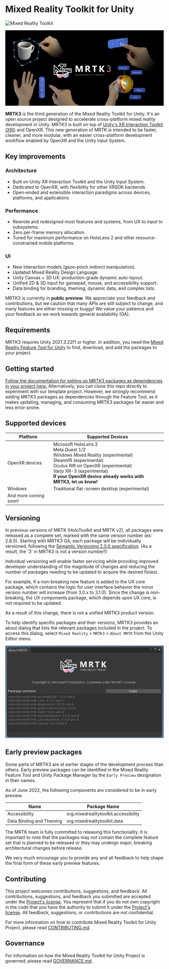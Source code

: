 # Mixed Reality Toolkit for Unity

![Mixed Reality Toolkit](https://user-images.githubusercontent.com/13754172/122838732-89ea3400-d2ab-11eb-8c79-32dd84944989.png)

![MRTK3 Banner](./Images/MRTK3_banner.png)

**MRTK3** is the third generation of the Mixed Reality Toolkit for Unity. It's an open source project designed to accelerate cross-platform mixed reality development in Unity. MRTK3 is built on top of [Unity's XR Interaction Toolkit (XRI)](https://docs.unity3d.com/Packages/com.unity.xr.interaction.toolkit@2.1/manual/index.html) and OpenXR. This new generation of MRTK is intended to be faster, cleaner, and more modular, with an easier cross-platform development workflow enabled by OpenXR and the Unity Input System.

## Key improvements

### Architecture

* Built on Unity XR Interaction Toolkit and the Unity Input System.
* Dedicated to OpenXR, with flexibility for other XRSDK backends
* Open-ended and extensible interaction paradigms across devices, platforms, and applications

### Performance

* Rewrote and redesigned most features and systems, from UX to input to subsystems.
* Zero per-frame memory allocation.
* Tuned for maximum performance on HoloLens 2 and other resource-constrained mobile platforms.

### UI

* New interaction models (gaze-pinch indirect manipulation).
* Updated Mixed Reality Design Language.
* Unity Canvas + 3D UX: production-grade dynamic auto-layout.
* Unified 2D & 3D input for gamepad, mouse, and accessibility support.
* Data binding for branding, theming, dynamic data, and complex lists.

MRTK3 is currently in **public preview.** We appreciate your feedback and contributions, but we caution that many APIs are still subject to change, and many features are either missing or buggy! We value your patience and your feedback as we work towards general availability (GA).

## Requirements

MRTK3 requires Unity 2021.3.22f1 or higher. In addition, you need the [Mixed Reality Feature Tool for Unity](https://aka.ms/mrfeaturetool) to find, download, and add the packages to your project.

## Getting started

[Follow the documentation for setting up MRTK3 packages as dependencies in your project here.](https://learn.microsoft.com/windows/mixed-reality/mrtk-unity/mrtk3-overview/getting-started/setting-up/setup-new-project) Alternatively, you can clone this repo directly to experiment with our template project. However, we *strongly* recommend adding MRTK3 packages as dependencies through the Feature Tool, as it makes updating, managing, and consuming MRTK3 packages far easier and less error-prone.

## Supported devices

| Platform | Supported Devices |
|---|---|
| OpenXR devices | Microsoft HoloLens 2 <br> Meta Quest 1/2 <br> Windows Mixed Reality (experimental) <br> SteamVR (experimental) <br> Oculus Rift on OpenXR (experimental) <br> Varjo XR-3 (experimental) <br> **If your OpenXR device already works with MRTK3, let us know!**
| Windows | Traditional flat-screen desktop (experimental)
| And more coming soon! |

## Versioning

In previous versions of MRTK (HoloToolkit and MRTK v2), all packages were released as a complete set, marked with the same version number (ex: 2.8.0). Starting with MRTK3 GA, each package will be individually versioned, following the [Semantic Versioning 2.0.0 specification](https://semver.org/spec/v2.0.0.html). (As a result, the '3' in MRTK3 is not a version number!)


Individual versioning will enable faster servicing while providing improved developer understanding of the magnitude of changes and reducing the number of packages needing to be updated to acquire the desired fix(es).

For example, if a non-breaking new feature is added to the UX core package, which contains the logic for user interface behavior the minor version number will increase (from 3.0.x to 3.1.0). Since the change is non-breaking, the UX components package, which depends upon UX core, is not required to be updated. 

As a result of this change, there is not a unified MRTK3 product version.

To help identify specific packages and their versions, MRTK3 provides an about dialog that lists the relevant packages included in the project. To access this dialog, select `Mixed Reality` > `MRTK3` > `About MRTK` from the Unity Editor menu.

![About MRTK Panel](Images/AboutMRTK.png)

## Early preview packages

Some parts of MRTK3 are at earlier stages of the development process than others. Early preview packages can be identified in the Mixed Reality Feature Tool and Unity Package Manager by the `Early Preview` designation in their names.

As of June 2022, the following components are considered to be in early preview.

| Name | Package Name |
| --- | --- |
| Accessibility | org.mixedrealitytoolkit.accessibility |
| Data Binding and Theming | org.mixedrealitytoolkit.data |

The MRTK team is fully committed to releasing this functionality. It is important to note that the packages may not contain the complete feature set that is planned to be released or they may undergo major, breaking architectural changes before release.

We very much encourage you to provide any and all feedback to help shape the final form of these early preview features.

## Contributing

This project welcomes contributions, suggestions, and feedback. All contributions, suggestions, and feedback you submitted are accepted under the [Project's license](./LICENSE.md). You represent that if you do not own copyright in the code that you have the authority to submit it under the [Project's license](./LICENSE.md). All feedback, suggestions, or contributions are not confidential.

For more information on how to contribute Mixed Reality Toolkit for Unity Project, please read [CONTRIBUTING.md](./CONTRIBUTING.md).

## Governance

For information on how the Mixed Reality Toolkit for Unity Project is governed, please read [GOVERNANCE.md](./GOVERNANCE.md).

